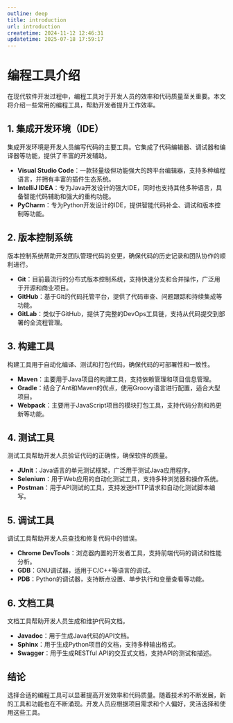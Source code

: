```yaml
---
outline: deep
title: introduction
url: introduction
createtime: 2024-11-12 12:46:31
updatetime: 2025-07-18 17:59:17
---
```


# 编程工具介绍

在现代软件开发过程中，编程工具对于开发人员的效率和代码质量至关重要。本文将介绍一些常用的编程工具，帮助开发者提升工作效率。

## 1. 集成开发环境（IDE）

集成开发环境是开发人员编写代码的主要工具。它集成了代码编辑器、调试器和编译器等功能，提供了丰富的开发辅助。

- **Visual Studio Code**：一款轻量级但功能强大的跨平台编辑器，支持多种编程语言，并拥有丰富的插件生态系统。
- **IntelliJ IDEA**：专为Java开发设计的强大IDE，同时也支持其他多种语言，具备智能代码辅助和强大的重构功能。
- **PyCharm**：专为Python开发设计的IDE，提供智能代码补全、调试和版本控制等功能。

## 2. 版本控制系统

版本控制系统帮助开发团队管理代码的变更，确保代码的历史记录和团队协作的顺利进行。

- **Git**：目前最流行的分布式版本控制系统，支持快速分支和合并操作，广泛用于开源和商业项目。
- **GitHub**：基于Git的代码托管平台，提供了代码审查、问题跟踪和持续集成等功能。
- **GitLab**：类似于GitHub，提供了完整的DevOps工具链，支持从代码提交到部署的全流程管理。

## 3. 构建工具

构建工具用于自动化编译、测试和打包代码，确保代码的可部署性和一致性。

- **Maven**：主要用于Java项目的构建工具，支持依赖管理和项目信息管理。
- **Gradle**：结合了Ant和Maven的优点，使用Groovy语言进行配置，适合大型项目。
- **Webpack**：主要用于JavaScript项目的模块打包工具，支持代码分割和热更新等功能。

## 4. 测试工具

测试工具帮助开发人员验证代码的正确性，确保软件的质量。

- **JUnit**：Java语言的单元测试框架，广泛用于测试Java应用程序。
- **Selenium**：用于Web应用的自动化测试工具，支持多种浏览器和操作系统。
- **Postman**：用于API测试的工具，支持发送HTTP请求和自动化测试脚本编写。

## 5. 调试工具

调试工具帮助开发人员查找和修复代码中的错误。

- **Chrome DevTools**：浏览器内置的开发者工具，支持前端代码的调试和性能分析。
- **GDB**：GNU调试器，适用于C/C++等语言的调试。
- **PDB**：Python的调试器，支持断点设置、单步执行和变量查看等功能。

## 6. 文档工具

文档工具帮助开发人员生成和维护代码文档。

- **Javadoc**：用于生成Java代码的API文档。
- **Sphinx**：用于生成Python项目的文档，支持多种输出格式。
- **Swagger**：用于生成RESTful API的交互式文档，支持API的测试和描述。

## 结论

选择合适的编程工具可以显著提高开发效率和代码质量。随着技术的不断发展，新的工具和功能也在不断涌现。开发人员应根据项目需求和个人偏好，灵活选择和使用这些工具。